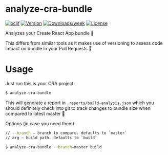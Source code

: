 analyze-cra-bundle
==================

[![oclif](https://img.shields.io/badge/cli-oclif-brightgreen.svg)](https://oclif.io)
[![Version](https://img.shields.io/npm/v/analyze-cra-bundle.svg)](https://npmjs.org/package/analyze-cra-bundle)
[![Downloads/week](https://img.shields.io/npm/dw/analyze-cra-bundle.svg)](https://npmjs.org/package/analyze-cra-bundle)
[![License](https://img.shields.io/npm/l/analyze-cra-bundle.svg)](https://github.com/petecorreia/analyze-cra-bundle/blob/master/package.json)


Analyzes your Create React App bundle 🚀

This differs from similar tools as it makes use of versioning to assess code impact on bundle in your Pull Requests 🔎


# Usage

Just run this is your CRA project:

```bash
$ analyze-cra-bundle
```

This will generate a report in `.reports/build-analysis.json` which you should definitely check into git to track changes to bundle size when compared to latest master 🎉

Options (in case you need them):

```bash
// --branch — branch to compare. defaults to `master`
// arg — build path. defaults to `build`

$ analyze-cra-bundle --branch=master build
```

